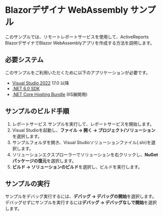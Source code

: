# Blazorデザイナ WebAssembly サンプル

このサンプルでは、リモートレポートサービスを使用して、ActiveReports BlazorデザイナでBlazor WebAssemblyアプリを作成する方法を説明します。

## 必要システム

このサンプルをご利用いただくために以下のアプリケーションが必要です。
* [Visual Studio 2022](https://visualstudio.microsoft.com/vs/) 17.0 以降
* [.NET 6.0 SDK](https://www.microsoft.com/net/download)
* [.NET Core Hosting Bundle](https://dotnet.microsoft.com/download/dotnet/thank-you/runtime-aspnetcore-6.0.0-windows-hosting-bundle-installer) (IIS展開用)

## サンプルのビルド手順

1. レポートサービス サンプルを実行して、レポートサービスを開始します。
2. Visual Studioを起動し、**ファイル → 開く → プロジェクト/ソリューション**を選択します。
3. サンプルフォルダを開き、Visual Studioソリューションファイル(.sln)を選択します。
4. ソリューションエクスプローラーでソリューションを右クリックし、**NuGetパッケージの復元**を選択します。
5. **ビルド → ソリューションのビルド**を選択し、ビルドを実行します。

## サンプルの実行

サンプルをデバッグ実行するには、**デバッグ → デバッグの開始**を選択します。
デバッグせずにサンプルを実行するには**デバッグ → デバッグなしで開始**を選択します。